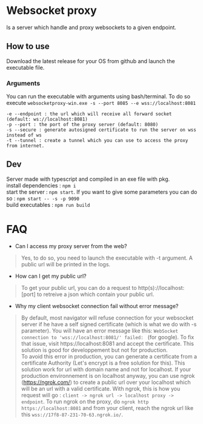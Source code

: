 # Websocket proxy
Is a server which handle and proxy websockets to a given endpoint.

## How to use
Download the latest release for your OS from github and launch the executable file.

### Arguments
You can run the executable with arguments using bash/terminal. To do so execute `websocketproxy-win.exe -s --port 8085 --e wss://localhost:8081`
```
-e --endpoint : the url which will receive all forward socket (default: ws://localhost:8081)
-p --port : the port of the proxy server (default: 8080)
-s --secure : generate autosigned certificate to run the server on wss instead of ws
-t --tunnel : create a tunnel which you can use to access the proxy from internet.
```

## Dev
Server made with typescript and compiled in an exe file with pkg.  
install dependencies : `npm i`  
start the server : `npm start`. If you want to give some parameters you can do so : `npm start -- -s -p 9090`  
build executables : `npm run build`

# FAQ
- Can I access my proxy server from the web?
>Yes, to do so, you need to launch the executable with -t argument. A public url will be printed in the logs.
- How can I get my public url?
>To get your public url, you can do a request to http(s)://localhost:[port] to retreive a json which contain your public url.
- Why my client websocket connection fail without error message?  
>By default, most navigator will refuse connection for your websocket server if he have a self signed certificate (which is what we do with -s parameter). You will have an error message like this: `WebSocket connection to 'wss://localhost:8081/' failed: ` (for google). To fix that issue, visit https://localhost:8081 and accept the certificate. This solution is good for developpement but not for production.  
>To avoid this error in production, you can generate a certificate from a certificate Authority (Let's encrypt is a free solution for this). This solution work for url with domain name and not for localhost. If your production environnement is on localhost anyway, you can use ngrok (https://ngrok.com/) to create a public url over your localhost which will be an url with a valid certificate. With ngrok, this is how you request will go : `client -> ngrok url -> localhost proxy -> endpoint`. To run ngrok on the proxy, do `ngrok http https://localhost:8081` and from your client, reach the ngrok url like this `wss://17f8-87-231-70-63.ngrok.io/`.
